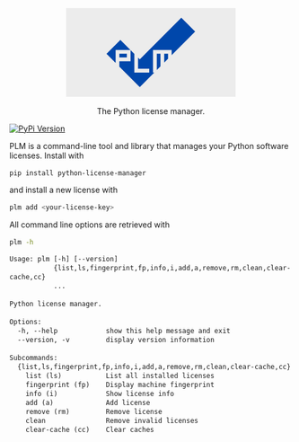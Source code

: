 <p align="center">
  <a href="https://github.com/pysos/plm"><img alt="plm" src="https://raw.githubusercontent.com/pysos/plm/main/logo/logo.svg" width="60%"></a>
  <p align="center">The Python license manager.</p>
</p>

[![PyPi Version](https://img.shields.io/pypi/v/python-license-manager.svg?style=flat-square)](https://pypi.org/project/python-license-manager/)

<!-- [![PyPI pyversions](https://img.shields.io/pypi/pyversions/python-license-manager.svg?style=flat-square)](https://pypi.org/project/python-license-manager/) -->

PLM is a command-line tool and library that manages your Python software
licenses. Install with

```
pip install python-license-manager
```

and install a new license with

<!--pytest.mark.skip-->

```sh
plm add <your-license-key>
```

All command line options are retrieved with

<!--pytest.mark.skipif(sys.version_info < (3, 11), reason="-h output changes slightly")-->

```sh
plm -h
```

<!--pytest-codeblocks: expected-output-->

```
Usage: plm [-h] [--version]
           {list,ls,fingerprint,fp,info,i,add,a,remove,rm,clean,clear-cache,cc}
           ...

Python license manager.

Options:
  -h, --help            show this help message and exit
  --version, -v         display version information

Subcommands:
  {list,ls,fingerprint,fp,info,i,add,a,remove,rm,clean,clear-cache,cc}
    list (ls)           List all installed licenses
    fingerprint (fp)    Display machine fingerprint
    info (i)            Show license info
    add (a)             Add license
    remove (rm)         Remove license
    clean               Remove invalid licenses
    clear-cache (cc)    Clear caches
```
